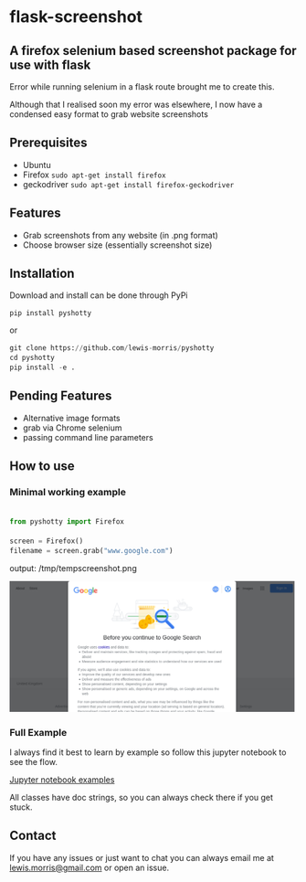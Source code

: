 # flask-screenshot

## A firefox selenium based screenshot package for use with flask  

Error while running selenium in a flask route brought me to create this.

Although that I realised soon my error was elsewhere, I now have a condensed easy format to grab website screenshots

## Prerequisites 

* Ubuntu 
* Firefox   `sudo apt-get install firefox`
* geckodriver `sudo apt-get install firefox-geckodriver`

## Features

* Grab screenshots from any website (in .png format)
* Choose browser size (essentially screenshot size)


## Installation

Download and install can be done through PyPi

```
pip install pyshotty
```
or

```python
git clone https://github.com/lewis-morris/pyshotty
cd pyshotty 
pip install -e .
```

## Pending Features

* Alternative image formats
* grab via Chrome selenium
* passing command line parameters

## How to use

### Minimal working example

```python

from pyshotty import Firefox

screen = Firefox()
filename = screen.grab("www.google.com")

```
output:  /tmp/tempscreenshot.png

![Image](examples/tempscreenshot.png)

### Full Example 
I always find it best to learn by example so follow this jupyter notebook to see the flow. 

[Jupyter notebook examples](examples/example.ipynb)

All classes have doc strings, so you can always check there if you get stuck.

## Contact

If you have any issues or just want to chat you can always email me at lewis.morris@gmail.com or open an issue.
